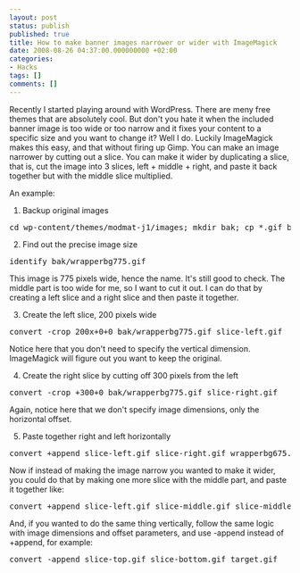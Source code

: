 ```yaml
---
layout: post
status: publish
published: true
title: How to make banner images narrower or wider with ImageMagick
date: 2008-08-26 04:37:00.000000000 +02:00
categories:
- Hacks
tags: []
comments: []
---
```

Recently I started playing around with WordPress. There are meny free themes that are absolutely cool. But don't you hate it when the included banner image is too wide or too narrow and it fixes your content to a specific size and you want to change it? Well I do. Luckily ImageMagick makes this easy, and that without firing up Gimp. You can make an image narrower by cutting out a slice. You can make it wider by duplicating a slice, that is, cut the image into 3 slices, left + middle + right, and paste it back together but with the middle slice multiplied.

An example:

1. Backup original images
<pre>
cd wp-content/themes/modmat-j1/images; mkdir bak; cp *.gif bak
</pre>
2. Find out the precise image size
<pre>
identify bak/wrapperbg775.gif
</pre>
This image is 775 pixels wide, hence the name. It's still good to check. The middle part is too wide for me, so I want to cut it out. I can do that by creating a left slice and a right slice and then paste it together.

3. Create the left slice, 200 pixels wide
<pre>
convert -crop 200x+0+0 bak/wrapperbg775.gif slice-left.gif
</pre>
Notice here that you don't need to specify the vertical dimension. ImageMagick will figure out you want to keep the original.

4. Create the right slice by cutting off 300 pixels from the left
<pre>
convert -crop +300+0 bak/wrapperbg775.gif slice-right.gif
</pre>
Again, notice here that we don't specify image dimensions, only the horizontal offset.

5. Paste together right and left horizontally
<pre>
convert +append slice-left.gif slice-right.gif wrapperbg675.gif
</pre>
Now if instead of making the image narrow you wanted to make it wider, you could do that by making one more slice with the middle part, and paste it together like:
<pre>
convert +append slice-left.gif slice-middle.gif slice-middle.gif slice-right.gif wrapperbg675.gif
</pre>
And, if you wanted to do the same thing vertically, follow the same logic with image dimensions and offset parameters, and use -append instead of +append, for example:
<pre>
convert -append slice-top.gif slice-bottom.gif target.gif
</pre>
